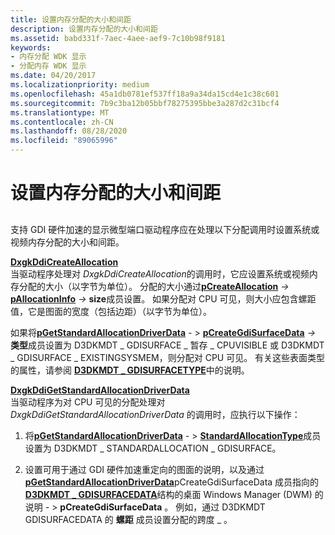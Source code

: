 ```yaml
---
title: 设置内存分配的大小和间距
description: 设置内存分配的大小和间距
ms.assetid: babd331f-7aec-4aee-aef9-7c10b98f9181
keywords:
- 内存分配 WDK 显示
- 分配内存 WDK 显示
ms.date: 04/20/2017
ms.localizationpriority: medium
ms.openlocfilehash: 45a1db0781ef537ff18a9a34da15cd4e1c38c601
ms.sourcegitcommit: 7b9c3ba12b05bbf78275395bbe3a287d2c31bcf4
ms.translationtype: MT
ms.contentlocale: zh-CN
ms.lasthandoff: 08/28/2020
ms.locfileid: "89065996"
---
```

# <a name="setting-the-size-and-pitch-of-the-memory-allocation"></a>设置内存分配的大小和间距


## <span id="ddk_introduction_to_command_and_dma_buffers_gg"></span><span id="DDK_INTRODUCTION_TO_COMMAND_AND_DMA_BUFFERS_GG"></span>


支持 GDI 硬件加速的显示微型端口驱动程序应在处理以下分配调用时设置系统或视频内存分配的大小和间距。

<span id="DxgkDdiCreateAllocation"></span><span id="dxgkddicreateallocation"></span><span id="DXGKDDICREATEALLOCATION"></span>[**DxgkDdiCreateAllocation**](/windows-hardware/drivers/ddi/d3dkmddi/nc-d3dkmddi-dxgkddi_createallocation)  
当驱动程序处理对 *DxgkDdiCreateAllocation*的调用时，它应设置系统或视频内存分配的大小（以字节为单位）。 分配的大小通过[**pCreateAllocation**](/windows-hardware/drivers/ddi/d3dkmddi/ns-d3dkmddi-_dxgkarg_createallocation) *-&gt;* [**pAllocationInfo**](/windows-hardware/drivers/ddi/d3dkmddi/ns-d3dkmddi-_dxgk_allocationinfo) <em>-&gt;</em> **size**成员设置。 如果分配对 CPU 可见，则大小应包含螺距值，它是图面的宽度（包括边距）（以字节为单位）。

如果将[**pGetStandardAllocationDriverData**](/windows-hardware/drivers/ddi/d3dkmddi/ns-d3dkmddi-_dxgkarg_getstandardallocationdriverdata) *-* &gt; [**pCreateGdiSurfaceData**](/windows-hardware/drivers/ddi/d3dkmdt/ns-d3dkmdt-_d3dkmdt_gdisurfacedata) <em>-&gt;</em> **类型**成员设置为 D3DKMDT \_ GDISURFACE \_ 暂存 \_ CPUVISIBLE 或 D3DKMDT \_ GDISURFACE \_ EXISTINGSYSMEM，则分配对 CPU 可见。 有关这些表面类型的属性，请参阅 [**D3DKMDT \_ GDISURFACETYPE**](/windows-hardware/drivers/ddi/d3dkmdt/ne-d3dkmdt-_d3dkmdt_gdisurfacetype)中的说明。

<span id="DxgkDdiGetStandardAllocationDriverData"></span><span id="dxgkddigetstandardallocationdriverdata"></span><span id="DXGKDDIGETSTANDARDALLOCATIONDRIVERDATA"></span>[**DxgkDdiGetStandardAllocationDriverData**](/windows-hardware/drivers/ddi/d3dkmddi/nc-d3dkmddi-dxgkddi_getstandardallocationdriverdata)  
当驱动程序为对 CPU 可见的分配处理对 *DxgkDdiGetStandardAllocationDriverData* 的调用时，应执行以下操作：

1.  将[**pGetStandardAllocationDriverData**](/windows-hardware/drivers/ddi/d3dkmddi/ns-d3dkmddi-_dxgkarg_getstandardallocationdriverdata) *-* &gt; [**StandardAllocationType**](/windows-hardware/drivers/ddi/d3dkmdt/ne-d3dkmdt-_d3dkmdt_standardallocation_type)成员设置为 D3DKMDT \_ STANDARDALLOCATION \_ GDISURFACE。

2.  设置可用于通过 GDI 硬件加速重定向的图面的说明，以及通过[**pGetStandardAllocationDriverData**](/windows-hardware/drivers/ddi/d3dkmddi/ns-d3dkmddi-_dxgkarg_getstandardallocationdriverdata)pCreateGdiSurfaceData 成员指向的[**D3DKMDT \_ GDISURFACEDATA**](/windows-hardware/drivers/ddi/d3dkmdt/ns-d3dkmdt-_d3dkmdt_gdisurfacedata)结构的桌面 Windows Manager (DWM) 的说明 *-* &gt; **pCreateGdiSurfaceData** 。 例如，通过 D3DKMDT GDISURFACEDATA 的 **螺距** 成员设置分配的跨度 \_ 。

 

